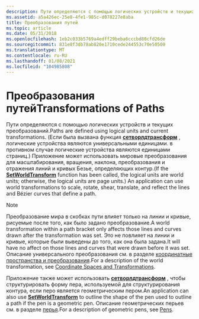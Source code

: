```yaml
---
description: Пути определяются с помощью логических устройств и текущих преобразований.
ms.assetid: a5a426ec-25e8-4fe1-985c-d078227e8aba
title: Преобразования путей
ms.topic: article
ms.date: 05/31/2018
ms.openlocfilehash: 1eb2c033b5769a4edff29beba6cccbd80cfd26de
ms.sourcegitcommit: 831e8f3db78ab820e1710cede244553c70e50500
ms.translationtype: MT
ms.contentlocale: ru-RU
ms.lasthandoff: 01/08/2021
ms.locfileid: "104985808"
---
```

# <a name="transformations-of-paths"></a><span data-ttu-id="61c4f-103">Преобразования путей</span><span class="sxs-lookup"><span data-stu-id="61c4f-103">Transformations of Paths</span></span>

<span data-ttu-id="61c4f-104">Пути определяются с помощью логических устройств и текущих преобразований.</span><span class="sxs-lookup"><span data-stu-id="61c4f-104">Paths are defined using logical units and current transformations.</span></span> <span data-ttu-id="61c4f-105">(Если была вызвана функция [**сетворлдтрансформ**](/windows/desktop/api/Wingdi/nf-wingdi-setworldtransform) , логические устройства являются универсальными единицами. в противном случае логические устройства являются единицами страниц.) Приложение может использовать мировые преобразования для масштабирования, вращения, наклона, преобразования и отражения линий и кривых Безье, определяющих контур.</span><span class="sxs-lookup"><span data-stu-id="61c4f-105">(If the [**SetWorldTransform**](/windows/desktop/api/Wingdi/nf-wingdi-setworldtransform) function has been called, the logical units are world units; otherwise, the logical units are page units.) An application can use world transformations to scale, rotate, shear, translate, and reflect the lines and Bézier curves that define a path.</span></span>

> [!Note]  
> <span data-ttu-id="61c4f-106">Преобразование мира в скобках пути влияет только на линии и кривые, рисуемые после того, как было задано преобразование.</span><span class="sxs-lookup"><span data-stu-id="61c4f-106">A world transformation within a path bracket only affects those lines and curves drawn after the transformation was set.</span></span> <span data-ttu-id="61c4f-107">Это не повлияет на линии и кривые, которые были выведены до того, как она была задана.</span><span class="sxs-lookup"><span data-stu-id="61c4f-107">It will have no affect on those lines and curves that were drawn before it was set.</span></span> <span data-ttu-id="61c4f-108">Описание универсального преобразования см. в разделе [координатные пространства и преобразования](coordinate-spaces-and-transformations.md).</span><span class="sxs-lookup"><span data-stu-id="61c4f-108">For a description of the world transformation, see [Coordinate Spaces and Transformations](coordinate-spaces-and-transformations.md).</span></span>

 

<span data-ttu-id="61c4f-109">Приложение также может использовать [**сетворлдтрансформ**](/windows/desktop/api/Wingdi/nf-wingdi-setworldtransform) , чтобы структурировать форму пера, используемой для структурирования контура, если перо является геометрическим пером.</span><span class="sxs-lookup"><span data-stu-id="61c4f-109">An application can also use [**SetWorldTransform**](/windows/desktop/api/Wingdi/nf-wingdi-setworldtransform) to outline the shape of the pen used to outline a path if the pen is a geometric pen.</span></span> <span data-ttu-id="61c4f-110">Описание геометрических перьев см. в разделе [перья](pens.md).</span><span class="sxs-lookup"><span data-stu-id="61c4f-110">For a description of geometric pens, see [Pens](pens.md).</span></span>

 

 



